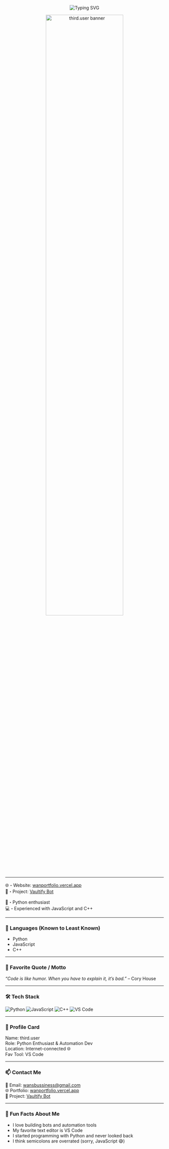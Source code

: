 <p align="center">
  <img src="https://readme-typing-svg.demolab.com?font=Fira+Code&duration=3000&pause=1000&color=F7F7F7&center=true&vCenter=true&width=435&lines=Hey%2C+I'm+third.user;Python+Enthusiast+%7C+Bot+Builder;Coffee-powered+Developer+%E2%98%95%EF%B8%8F" alt="Typing SVG" />
</p>

<p align="center">
  <img src="https://i.imgur.com/6UGORJL.png" width="70%" alt="third.user banner"/>
</p>

---

🌐・Website: [wanportfolio.vercel.app](https://wanportfolio.vercel.app/)  
🚀・Project: [Vaultify Bot](https://vaultifybot.vercel.app/)

🐍・Python enthusiast  
💻・Experienced with JavaScript and C++

---

### 🧠 Languages (Known to Least Known)

- Python  
- JavaScript  
- C++

---

### 💬 Favorite Quote / Motto

_“Code is like humor. When you have to explain it, it’s bad.”_ – Cory House

---

### 🛠 Tech Stack

![Python](https://img.shields.io/badge/-Python-222?style=flat&logo=python&logoColor=yellow)
![JavaScript](https://img.shields.io/badge/-JavaScript-222?style=flat&logo=javascript)
![C++](https://img.shields.io/badge/-C++-222?style=flat&logo=cplusplus&logoColor=blue)
![VS Code](https://img.shields.io/badge/-VSCode-222?style=flat&logo=visualstudiocode&logoColor=blue)

---

### 🖤 Profile Card

Name: third.user  
Role: Python Enthusiast & Automation Dev  
Location: Internet-connected 🌐  
Fav Tool: VS Code

---

### 📫 Contact Me

📧 Email: [wansbussiness@gmail.com](mailto:wansbussiness@gmail.com)  
🌐 Portfolio: [wanportfolio.vercel.app](https://wanportfolio.vercel.app/)  
🧪 Project: [Vaultify Bot](https://vaultifybot.vercel.app/)

---

### 🎯 Fun Facts About Me

- I love building bots and automation tools  
- My favorite text editor is VS Code  
- I started programming with Python and never looked back  
- I think semicolons are overrated (sorry, JavaScript 😅)

